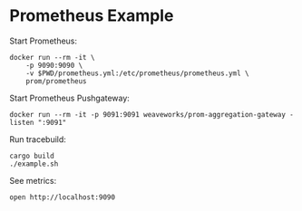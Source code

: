 # Prometheus Example

Start Prometheus:

```
docker run --rm -it \
    -p 9090:9090 \
    -v $PWD/prometheus.yml:/etc/prometheus/prometheus.yml \
    prom/prometheus
```

Start Prometheus Pushgateway:

```
docker run --rm -it -p 9091:9091 weaveworks/prom-aggregation-gateway -listen ":9091"
```

Run tracebuild:

```
cargo build
./example.sh
```

See metrics:

```
open http://localhost:9090
```
